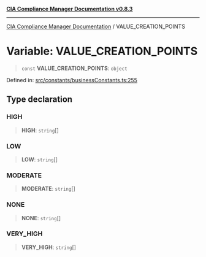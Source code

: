 [**CIA Compliance Manager Documentation v0.8.3**](../README.md)

***

[CIA Compliance Manager Documentation](../globals.md) / VALUE\_CREATION\_POINTS

# Variable: VALUE\_CREATION\_POINTS

> `const` **VALUE\_CREATION\_POINTS**: `object`

Defined in: [src/constants/businessConstants.ts:255](https://github.com/Hack23/cia-compliance-manager/blob/368d5a1330a94df78d48c65d28962bd0f7cab363/src/constants/businessConstants.ts#L255)

## Type declaration

### HIGH

> **HIGH**: `string`[]

### LOW

> **LOW**: `string`[]

### MODERATE

> **MODERATE**: `string`[]

### NONE

> **NONE**: `string`[]

### VERY\_HIGH

> **VERY\_HIGH**: `string`[]
